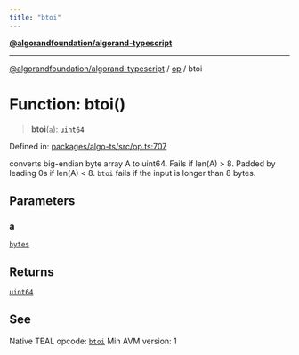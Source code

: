 ```yaml
---
title: "btoi"
---
```


[**@algorandfoundation/algorand-typescript**](../../README.md)

***

[@algorandfoundation/algorand-typescript](../../README.md) / [op](../README.md) / btoi

# Function: btoi()

> **btoi**(`a`): [`uint64`](../../index/type-aliases/uint64.md)

Defined in: [packages/algo-ts/src/op.ts:707](https://github.com/algorandfoundation/puya-ts/blob/main/packages/algo-ts/src/op.ts#L707)

converts big-endian byte array A to uint64. Fails if len(A) > 8. Padded by leading 0s if len(A) < 8.
`btoi` fails if the input is longer than 8 bytes.

## Parameters

### a

[`bytes`](../../index/type-aliases/bytes.md)

## Returns

[`uint64`](../../index/type-aliases/uint64.md)

## See

Native TEAL opcode: [`btoi`](https://developer.algorand.org/docs/get-details/dapps/avm/teal/opcodes/v10/#btoi)
Min AVM version: 1
